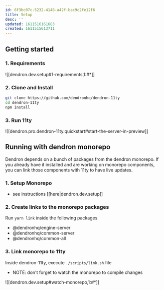 ```yaml
---
id: 6f3bc07c-5232-4148-a42f-bac9c2fe12f6
title: Setup
desc: ''
updated: 1611516161683
created: 1611515613711
---
```


## Getting started

### 1. Requirements

![[dendron.dev.setup#1-requirements,1:#*]]


### 2. Clone and Install

```bash
git clone https://github.com/dendronhq/dendron-11ty
cd dendron-11ty
npm install
```

### 3. Run 11ty

![[dendron.pro.dendron-11ty.quickstart#start-the-server-in-preview]]

## Running with dendron monorepo

Dendron depends on a bunch of packages from the dendron monorepo. If you already have it installed and are working on monorepo components, you can link those components with 11ty to have live updates. 

### 1. Setup Monorepo
- see instructions [[here|dendron.dev.setup]]

### 2. Create links to the monorepo packages

Run `yarn link` inside the following packages

* @dendronhq/engine-server
* @dendronhq/common-server
* @dendronhq/common-all

### 3. Link monorepo to 11ty

Inside dendron-11ty, execute `./scripts/link.sh` file

- NOTE: don't forget to watch the monorepo to compile changes

![[dendron.dev.setup#watch-monorepo,1:#*]]